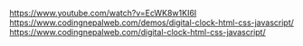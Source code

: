 https://www.youtube.com/watch?v=EcWK8w1KI6I
https://www.codingnepalweb.com/demos/digital-clock-html-css-javascript/
https://www.codingnepalweb.com/digital-clock-html-css-javascript/
